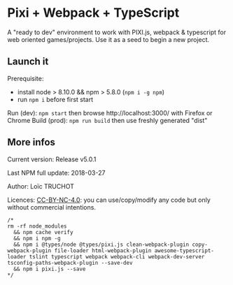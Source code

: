 # Pixi + Webpack + TypeScript

A "ready to dev" environment to work with PIXI.js, webpack & typescript for web oriented games/projects. Use it as a seed to begin a new project.

## Launch it

Prerequisite:
* install node > 8.10.0 && npm > 5.8.0 (`npm i -g npm`)
* run `npm i` before first start

Run (dev): `npm start` then browse http://localhost:3000/ with Firefox or Chrome
Build (prod): `npm run build` then use freshly generated "dist" 
## More infos

Current version: Release v5.0.1

Last NPM full update: 2018-03-27

Author: Loïc TRUCHOT

Licences: [CC-BY-NC-4.0](https://creativecommons.org/licenses/by-nc/4.0/): you can use/copy/modify any code but only without commercial intentions.

```
/*
rm -rf node_modules 
  && npm cache verify
  && npm i npm -g
  && npm i @types/node @types/pixi.js clean-webpack-plugin copy-webpack-plugin file-loader html-webpack-plugin awesome-typescript-loader tslint typescript webpack webpack-cli webpack-dev-server tsconfig-paths-webpack-plugin --save-dev
  && npm i pixi.js --save
*/
```
